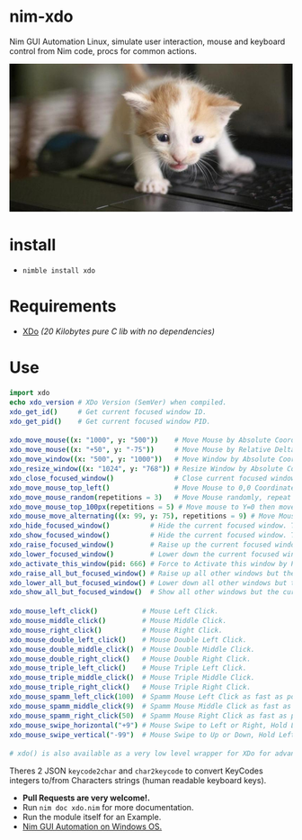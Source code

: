 # nim-xdo

Nim GUI Automation Linux, simulate user interaction, mouse and keyboard control from Nim code, procs for common actions.

![Keyboard](https://raw.githubusercontent.com/juancarlospaco/nim-xdo/master/keyboard_kitten.jpg "Keyboard typing simulation for everyone")


# install

- `nimble install xdo`


# Requirements

- [XDo](https://github.com/baskerville/xdo#xdo1) *(20 Kilobytes pure C lib with no dependencies)*


# Use

```nim
import xdo
echo xdo_version # XDo Version (SemVer) when compiled.
xdo_get_id()     # Get current focused window ID.
xdo_get_pid()    # Get current focused window PID.

xdo_move_mouse((x: "1000", y: "500"))    # Move Mouse by Absolute Coordinates.
xdo_move_mouse((x: "+50", y: "-75"))     # Move Mouse by Relative Delta.
xdo_move_window((x: "500", y: "1000"))   # Move Window by Absolute Coordinates.
xdo_resize_window((x: "1024", y: "768")) # Resize Window by Absolute Coordinates.
xdo_close_focused_window()               # Close current focused window.
xdo_move_mouse_top_left()                # Move Mouse to 0,0 Coordinates.
xdo_move_mouse_random(repetitions = 3)   # Move Mouse randomly, repeat 3 times.
xdo_move_mouse_top_100px(repetitions = 5) # Move mouse to Y=0 then move on jumps of 100px.
xdo_mouse_move_alternating((x: 99, y: 75), repetitions = 9) # Move Mouse on ZigZag, repeat 9 times.
xdo_hide_focused_window()          # Hide the current focused window. This is NOT Minimize.
xdo_show_focused_window()          # Hide the current focused window. This is NOT Maximize.
xdo_raise_focused_window()         # Raise up the current focused window.
xdo_lower_focused_window()         # Lower down the current focused window.
xdo_activate_this_window(pid: 666) # Force to Activate this window by PID.
xdo_raise_all_but_focused_window() # Raise up all other windows but the current focused window.
xdo_lower_all_but_focused_window() # Lower down all other windows but the current focused window.
xdo_show_all_but_focused_window()  # Show all other windows but the current focused window.

xdo_mouse_left_click()           # Mouse Left Click.
xdo_mouse_middle_click()         # Mouse Middle Click.
xdo_mouse_right_click()          # Mouse Right Click.
xdo_mouse_double_left_click()    # Mouse Double Left Click.
xdo_mouse_double_middle_click()  # Mouse Double Middle Click.
xdo_mouse_double_right_click()   # Mouse Double Right Click.
xdo_mouse_triple_left_click()    # Mouse Triple Left Click.
xdo_mouse_triple_middle_click()  # Mouse Triple Middle Click.
xdo_mouse_triple_right_click()   # Mouse Triple Right Click.
xdo_mouse_spamm_left_click(100)  # Spamm Mouse Left Click as fast as possible.
xdo_mouse_spamm_middle_click(9)  # Spamm Mouse Middle Click as fast as possible.
xdo_mouse_spamm_right_click(50)  # Spamm Mouse Right Click as fast as possible.
xdo_mouse_swipe_horizontal("+9") # Mouse Swipe to Left or Right, Hold Left Click+Drag Horizontally+Release Left Click.
xdo_mouse_swipe_vertical("-99")  # Mouse Swipe to Up or Down, Hold Left Click+Drag Vertically+Release Left Click.

# xdo() is also available as a very low level wrapper for XDo for advanced developers.
```

Theres 2 JSON `keycode2char` and `char2keycode` to convert KeyCodes integers to/from Characters strings (human readable keyboard keys).

- **Pull Requests are very welcome!.**
- Run `nim doc xdo.nim` for more documentation.
- Run the module itself for an Example.
- [Nim GUI Automation on Windows OS.](https://nimble.directory/pkg/autome)
